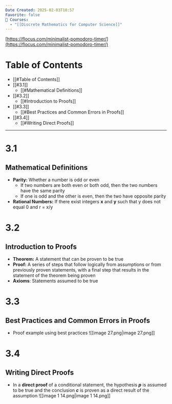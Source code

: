 ```yaml
---
Date Created: 2025-02-03T10:57
Favorite: false
📕 Courses:
  - "[[Discrete Mathematics for Computer Science]]"
---
```

[https://flocus.com/minimalist-pomodoro-timer/](https://flocus.com/minimalist-pomodoro-timer/)
# Table of Contents
- [[#Table of Contents]]
- [[#3.1]]
    - [[#Mathematical Definitions]]
- [[#3.2]]
    - [[#Introduction to Proofs]]
- [[#3.3]]
    - [[#Best Practices and Common Errors in Proofs]]
- [[#3.4]]
    - [[#Writing Direct Proofs]]
---
# 3.1
## Mathematical Definitions
- **Parity:** Whether a number is odd or even
    - If two numbers are both even or both odd, then the two numbers have the same parity
    - If one is odd and the other is even, then the two have opposite parity
- **Rational Numbers:** If there exist integers **x** and **y** such that y does not equal 0 and r = x/y
  
# 3.2
## Introduction to Proofs
- **Theorem:** A statement that can be proven to be true
- **Proof:** A series of steps that follow logically from assumptions or from previously proven statements, with a final step that results in the statement of the theorem being proven
- **Axioms**: Statements assumed to be true
  
# 3.3
## Best Practices and Common Errors in Proofs
- Proof example using best practices
![[image 27.png|image 27.png]]
  
# 3.4
## Writing Direct Proofs
- In a **direct proof** of a conditional statement, the hypothesis _**p**_ is assumed to be true and the conclusion _**c**_ is proven as a direct result of the assumption
![[image 1 14.png|image 1 14.png]]